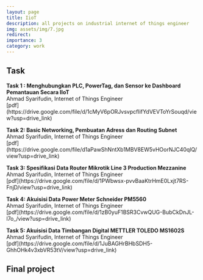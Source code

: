 ```yaml
---
layout: page
title: IioT
description: all projects on industrial internet of things engineer
img: assets/img/7.jpg
redirect: 
importance: 3
category: work
---
```


<h2 class="Tugas" >Task</h2>
<!-- <br> -->
<b>Task 1 : Menghubungkan PLC, PowerTag, dan Sensor ke Dashboard Pemantauan Secara IIoT</b><br>Ahmad Syarifudin, Internet of Things Engineer<br>[pdf](https://drive.google.com/file/d/1cMyV6pORJvsvpcfIifYdVEVToYrSouqd/view?usp=drive_link)
<p style="font-size: 3px !important"><p>
<b>Task 2: Basic Networking, Pembuatan Adress dan Routing Subnet</b><br>Ahmad Syarifudin, Internet of Things Engineer<br>[pdf](https://drive.google.com/file/d1aPawShNntXb1MBV8EW5vHOorNJC40qlQ/view?usp=drive_link)
<p style="font-size: 3px !important"><p>
<b>Task 3: Spesifikasi Data Router Mikrotik Line 3 Production Mezzanine</b><br>Ahmad Syarifudin, Internet of Things Engineer<br>[pdf](https://drive.google.com/file/d/1PWbwsx-pvvBaaKtrHmE0Lxjt7RS-FnjD/view?usp=drive_link)
<p style="font-size: 3px !important"><p>
<b>Task 4: Akuisisi Data Power Meter
Schneider PM5560
</b><br>Ahmad Syarifudin, Internet of Things Engineer<br>[pdf](https://drive.google.com/file/d/1zB0yuF1BSR3CvwQUG-BubCkDnJL-l7o_/view?usp=drive_link)
<p style="font-size: 3px !important"><p>
<b>Task 5: Akuisisi Data Timbangan Digital METTLER TOLEDO MS1602S
</b><br>Ahmad Syarifudin, Internet of Things Engineer<br>[pdf](https://drive.google.com/file/d/1JuBAGHrBHbSDH5-GhhOHk4v3xbVR53tV/view?usp=drive_link)
<p style="font-size: 3px !important"><p>

## Final project

